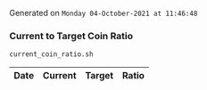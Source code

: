 Generated on `Monday 04-October-2021 at 11:46:48`

### Current to Target Coin Ratio
`current_coin_ratio.sh`

Date|Current|Target|Ratio
---|---|---|---
